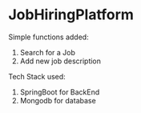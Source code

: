 # JobHiringPlatform
Simple functions added:
1. Search for a Job
2. Add new job description

Tech Stack used:
1. SpringBoot for BackEnd
2. Mongodb for database
